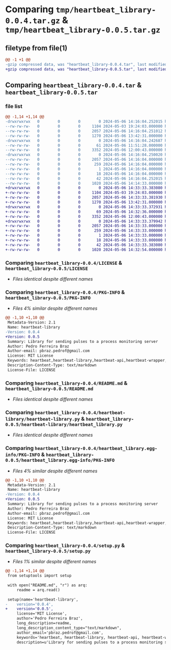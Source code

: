 # Comparing `tmp/heartbeat_library-0.0.4.tar.gz` & `tmp/heartbeat_library-0.0.5.tar.gz`

## filetype from file(1)

```diff
@@ -1 +1 @@
-gzip compressed data, was "heartbeat_library-0.0.4.tar", last modified: Mon May  6 14:16:04 2024, max compression
+gzip compressed data, was "heartbeat_library-0.0.5.tar", last modified: Mon May  6 14:33:33 2024, max compression
```

## Comparing `heartbeat_library-0.0.4.tar` & `heartbeat_library-0.0.5.tar`

### file list

```diff
@@ -1,14 +1,14 @@
-drwxrwxrwx   0        0        0        0 2024-05-06 14:16:04.252015 heartbeat_library-0.0.4/
--rw-rw-rw-   0        0        0     1104 2024-05-03 19:24:03.000000 heartbeat_library-0.0.4/LICENSE
--rw-rw-rw-   0        0        0     2057 2024-05-06 14:16:04.251012 heartbeat_library-0.0.4/PKG-INFO
--rw-rw-rw-   0        0        0     1270 2024-05-06 13:42:31.000000 heartbeat_library-0.0.4/README.md
-drwxrwxrwx   0        0        0        0 2024-05-06 14:16:04.242687 heartbeat_library-0.0.4/heartbeat-library/
--rw-rw-rw-   0        0        0       61 2024-05-06 11:51:28.000000 heartbeat_library-0.0.4/heartbeat-library/__init__.py
--rw-rw-rw-   0        0        0     3352 2024-05-06 12:00:43.000000 heartbeat_library-0.0.4/heartbeat-library/heartbeat-library.py
-drwxrwxrwx   0        0        0        0 2024-05-06 14:16:04.250020 heartbeat_library-0.0.4/heartbeat_library.egg-info/
--rw-rw-rw-   0        0        0     2057 2024-05-06 14:16:04.000000 heartbeat_library-0.0.4/heartbeat_library.egg-info/PKG-INFO
--rw-rw-rw-   0        0        0      259 2024-05-06 14:16:04.000000 heartbeat_library-0.0.4/heartbeat_library.egg-info/SOURCES.txt
--rw-rw-rw-   0        0        0        1 2024-05-06 14:16:04.000000 heartbeat_library-0.0.4/heartbeat_library.egg-info/dependency_links.txt
--rw-rw-rw-   0        0        0       18 2024-05-06 14:16:04.000000 heartbeat_library-0.0.4/heartbeat_library.egg-info/top_level.txt
--rw-rw-rw-   0        0        0       42 2024-05-06 14:16:04.252015 heartbeat_library-0.0.4/setup.cfg
--rw-rw-rw-   0        0        0     1020 2024-05-06 14:14:33.000000 heartbeat_library-0.0.4/setup.py
+drwxrwxrwx   0        0        0        0 2024-05-06 14:33:33.383080 heartbeat_library-0.0.5/
+-rw-rw-rw-   0        0        0     1104 2024-05-03 19:24:03.000000 heartbeat_library-0.0.5/LICENSE
+-rw-rw-rw-   0        0        0     2057 2024-05-06 14:33:33.381930 heartbeat_library-0.0.5/PKG-INFO
+-rw-rw-rw-   0        0        0     1270 2024-05-06 13:42:31.000000 heartbeat_library-0.0.5/README.md
+drwxrwxrwx   0        0        0        0 2024-05-06 14:33:33.372931 heartbeat_library-0.0.5/heartbeat-library/
+-rw-rw-rw-   0        0        0       69 2024-05-06 14:32:36.000000 heartbeat_library-0.0.5/heartbeat-library/__init__.py
+-rw-rw-rw-   0        0        0     3352 2024-05-06 12:00:43.000000 heartbeat_library-0.0.5/heartbeat-library/heartbeat_library.py
+drwxrwxrwx   0        0        0        0 2024-05-06 14:33:33.379942 heartbeat_library-0.0.5/heartbeat_library.egg-info/
+-rw-rw-rw-   0        0        0     2057 2024-05-06 14:33:33.000000 heartbeat_library-0.0.5/heartbeat_library.egg-info/PKG-INFO
+-rw-rw-rw-   0        0        0      259 2024-05-06 14:33:33.000000 heartbeat_library-0.0.5/heartbeat_library.egg-info/SOURCES.txt
+-rw-rw-rw-   0        0        0        1 2024-05-06 14:33:33.000000 heartbeat_library-0.0.5/heartbeat_library.egg-info/dependency_links.txt
+-rw-rw-rw-   0        0        0       18 2024-05-06 14:33:33.000000 heartbeat_library-0.0.5/heartbeat_library.egg-info/top_level.txt
+-rw-rw-rw-   0        0        0       42 2024-05-06 14:33:33.383080 heartbeat_library-0.0.5/setup.cfg
+-rw-rw-rw-   0        0        0     1020 2024-05-06 14:32:54.000000 heartbeat_library-0.0.5/setup.py
```

### Comparing `heartbeat_library-0.0.4/LICENSE` & `heartbeat_library-0.0.5/LICENSE`

 * *Files identical despite different names*

### Comparing `heartbeat_library-0.0.4/PKG-INFO` & `heartbeat_library-0.0.5/PKG-INFO`

 * *Files 4% similar despite different names*

```diff
@@ -1,10 +1,10 @@
 Metadata-Version: 2.1
 Name: heartbeat-library
-Version: 0.0.4
+Version: 0.0.5
 Summary: Library for sending pulses to a process monitoring server
 Author: Pedro Ferreira Braz
 Author-email: pbraz.pedrof@gmail.com
 License: MIT License
 Keywords: heartbeat,heartbeat-library,heartbeat-api,heartbeat-wrapper,heartbeat-python,heartbeat-python-wrapper,heartbeat-python-api,heartbeat-python-wrapper-api,heartbeat-python-api-wrapper,multithreading,threading,requests,python-requests,python-threading,python-multithreading,python-heartbeat,python-heartbeat-api,python-heartbeat-wrapper,python-heartbeat-python,python-heartbeat-python-wrapper,python-heartbeat-python-api,python-heartbeat-python-wrapper-api,python-heartbeat-python-api-wrapper
 Description-Content-Type: text/markdown
 License-File: LICENSE
```

### Comparing `heartbeat_library-0.0.4/README.md` & `heartbeat_library-0.0.5/README.md`

 * *Files identical despite different names*

### Comparing `heartbeat_library-0.0.4/heartbeat-library/heartbeat-library.py` & `heartbeat_library-0.0.5/heartbeat-library/heartbeat_library.py`

 * *Files identical despite different names*

### Comparing `heartbeat_library-0.0.4/heartbeat_library.egg-info/PKG-INFO` & `heartbeat_library-0.0.5/heartbeat_library.egg-info/PKG-INFO`

 * *Files 4% similar despite different names*

```diff
@@ -1,10 +1,10 @@
 Metadata-Version: 2.1
 Name: heartbeat-library
-Version: 0.0.4
+Version: 0.0.5
 Summary: Library for sending pulses to a process monitoring server
 Author: Pedro Ferreira Braz
 Author-email: pbraz.pedrof@gmail.com
 License: MIT License
 Keywords: heartbeat,heartbeat-library,heartbeat-api,heartbeat-wrapper,heartbeat-python,heartbeat-python-wrapper,heartbeat-python-api,heartbeat-python-wrapper-api,heartbeat-python-api-wrapper,multithreading,threading,requests,python-requests,python-threading,python-multithreading,python-heartbeat,python-heartbeat-api,python-heartbeat-wrapper,python-heartbeat-python,python-heartbeat-python-wrapper,python-heartbeat-python-api,python-heartbeat-python-wrapper-api,python-heartbeat-python-api-wrapper
 Description-Content-Type: text/markdown
 License-File: LICENSE
```

### Comparing `heartbeat_library-0.0.4/setup.py` & `heartbeat_library-0.0.5/setup.py`

 * *Files 1% similar despite different names*

```diff
@@ -1,14 +1,14 @@
 from setuptools import setup
 
 with open("README.md", "r") as arq:
     readme = arq.read()
 
 setup(name='heartbeat-library',
-    version='0.0.4',
+    version='0.0.5',
     license='MIT License',
     author='Pedro Ferreira Braz',
     long_description=readme,
     long_description_content_type="text/markdown",
     author_email='pbraz.pedrof@gmail.com',
     keywords='heartbeat, heartbeat-library, heartbeat-api, heartbeat-wrapper, heartbeat-python, heartbeat-python-wrapper, heartbeat-python-api, heartbeat-python-wrapper-api, heartbeat-python-api-wrapper, multithreading, threading, requests, python-requests, python-threading, python-multithreading, python-heartbeat, python-heartbeat-api, python-heartbeat-wrapper, python-heartbeat-python, python-heartbeat-python-wrapper, python-heartbeat-python-api, python-heartbeat-python-wrapper-api, python-heartbeat-python-api-wrapper',
     description=u'Library for sending pulses to a process monitoring server',
```

